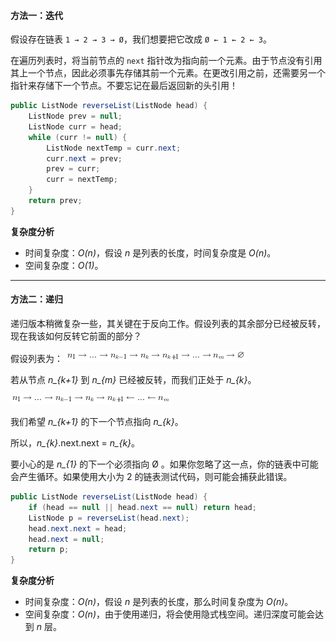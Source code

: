 #### 方法一：迭代

假设存在链表 `1 → 2 → 3 → Ø`，我们想要把它改成 `Ø ← 1 ← 2 ← 3`。

在遍历列表时，将当前节点的 `next` 指针改为指向前一个元素。由于节点没有引用其上一个节点，因此必须事先存储其前一个元素。在更改引用之前，还需要另一个指针来存储下一个节点。不要忘记在最后返回新的头引用！

```java [Tww6MiPp-Java]
public ListNode reverseList(ListNode head) {
    ListNode prev = null;
    ListNode curr = head;
    while (curr != null) {
        ListNode nextTemp = curr.next;
        curr.next = prev;
        prev = curr;
        curr = nextTemp;
    }
    return prev;
}
```


**复杂度分析**

* 时间复杂度：*O(n)*，假设 *n* 是列表的长度，时间复杂度是 *O(n)*。
* 空间复杂度：*O(1)*。

---
#### 方法二：递归

递归版本稍微复杂一些，其关键在于反向工作。假设列表的其余部分已经被反转，现在我该如何反转它前面的部分？

假设列表为：
![n_{1}\rightarrow...\rightarrown_{k-1}\rightarrown_{k}\rightarrown_{k+1}\rightarrow...\rightarrown_{m}\rightarrow\varnothing ](./p__n_{1}rightarrow_..._rightarrow_n_{k-1}_rightarrow_n_{k}_rightarrow_n_{k+1}_rightarrow_..._rightarrow_n_{m}_rightarrow_varnothing_.png) 

若从节点 *n_{k+1}* 到 *n_{m}* 已经被反转，而我们正处于 *n_{k}*。

![n_{1}\rightarrow...\rightarrown_{k-1}\rightarrown_{k}\rightarrown_{k+1}\leftarrow...\leftarrown_{m} ](./p__n_{1}rightarrow_..._rightarrow_n_{k-1}_rightarrow_n_{k}_rightarrow_n_{k+1}_leftarrow_..._leftarrow_n_{m}_.png) 

我们希望 *n_{k+1}* 的下一个节点指向 *n_{k}*。

所以，*n_{k}*.next.next = *n_{k}*。

要小心的是 *n_{1}* 的下一个必须指向 Ø 。如果你忽略了这一点，你的链表中可能会产生循环。如果使用大小为 2 的链表测试代码，则可能会捕获此错误。

```java [ESkYHVXb-Java]
public ListNode reverseList(ListNode head) {
    if (head == null || head.next == null) return head;
    ListNode p = reverseList(head.next);
    head.next.next = head;
    head.next = null;
    return p;
}
```


**复杂度分析**

* 时间复杂度：*O(n)*，假设 *n* 是列表的长度，那么时间复杂度为 *O(n)*。
* 空间复杂度：*O(n)*，由于使用递归，将会使用隐式栈空间。递归深度可能会达到 *n* 层。